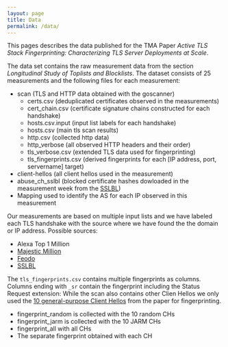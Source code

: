 ```yaml
---
layout: page
title: Data
permalink: /data/
---
```


This pages describes the data published for the TMA Paper *Active TLS Stack Fingerprinting: 
Characterizing TLS Server Deployments at Scale*.

The data set contains the raw measurement data from the section *Longitudinal Study of Toplists and Blocklists*.
The dataset consists of 25 measurements and the following files for each measurement:

* scan (TLS and HTTP data obtained with the goscanner)
    * certs.csv (deduplicated certificates observed in the measurements)
    * cert_chain.csv (certificate signature chains constructed for each handshake)
    * hosts.csv.input (input list labels for each handshake)
    * hosts.csv (main tls scan results)
    * http.csv (collected http data)
    * http_verbose (all observed HTTP headers and their order)
    * tls_verbose.csv (extended TLS data used for fingerprinting)
    * tls_fingerprints.csv (derived fingerprints for each [IP address, port, servername] target)
* client-hellos (all client hellos used in the measurement)
* abuse_ch_sslbl (blocked certificate hashes dowloaded in the measurement week from the [SSLBL](https://sslbl.abuse.ch/))
* Mapping used to identify the AS for each IP observed in this measurement

Our measurements are based on multiple input lists and we have labeled each TLS handshake with the source where we have found the the domain or IP address.
Possible sources:

* Alexa Top 1 Million
* [Majestic Million](https://majestic.com/reports/majestic-million/)
* [Feodo](https://feodotracker.abuse.ch/)
* [SSLBL](https://sslbl.abuse.ch/)
                                                                                
The `tls_fingerprints.csv` contains multiple fingerprints as columns. Columns ending with `_sr` contain the fingerprint including the Status Request extension:
While the scan also contains other Clien Hellos we only used the [10 general-purpose Client Hellos](https://github.com/active-tls-fingerprinting/client-hellos) from the paper for fingerprinting.
* fingerprint_random is collected with the 10 random CHs                        
* fingerprint_jarm is collected with the 10 JARM CHs                            
* fingerprint_all with all CHs
* The separate fingerprint obtained with each CH  
